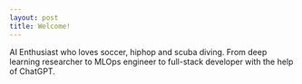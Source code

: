 ```yaml
---
layout: post
title: Welcome!
---
```


AI Enthusiast who loves soccer, hiphop and scuba diving.
From deep learning researcher to MLOps engineer to full-stack developer with the help of ChatGPT.
